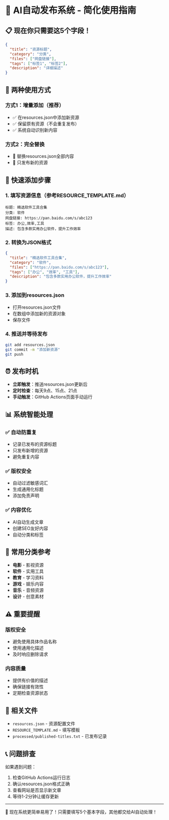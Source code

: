 # 🚀 AI自动发布系统 - 简化使用指南

## 📋 现在你只需要这5个字段！

```json
{
  "title": "资源标题",
  "category": "分类",
  "files": ["网盘链接"],
  "tags": ["标签1", "标签2"],
  "description": "详细描述"
}
```

## 🔄 两种使用方式

### 方式1：增量添加（推荐）
- ✅ 在resources.json中添加新资源
- ✅ 保留原有资源（不会重复发布）
- ✅ 系统自动识别新内容

### 方式2：完全替换
- 🔄 替换resources.json全部内容
- 📝 只发布新的资源

## 📝 快速添加步骤

### 1. 填写资源信息（参考RESOURCE_TEMPLATE.md）
```
标题: 精选软件工具合集
分类: 软件
网盘链接: https://pan.baidu.com/s/abc123
标签: 办公,效率,工具
描述: 包含多款实用办公软件，提升工作效率
```

### 2. 转换为JSON格式
```json
{
  "title": "精选软件工具合集",
  "category": "软件",
  "files": ["https://pan.baidu.com/s/abc123"],
  "tags": ["办公", "效率", "工具"],
  "description": "包含多款实用办公软件，提升工作效率"
}
```

### 3. 添加到resources.json
- 打开resources.json文件
- 在数组中添加新的资源对象
- 保存文件

### 4. 推送并等待发布
```bash
git add resources.json
git commit -m "添加新资源"
git push
```

## ⏰ 发布时机

- **立即触发**：推送resources.json更新后
- **定时检查**：每天9点、15点、21点
- **手动触发**：GitHub Actions页面手动运行

## 📊 系统智能处理

### ✅ 自动防重复
- 记录已发布的资源标题
- 只发布新增的资源
- 避免重复内容

### ✅ 版权安全
- 自动过滤敏感词汇
- 生成通用化标题
- 添加免责声明

### ✅ 内容优化
- AI自动生成文章
- 创建SEO友好内容
- 自动分类和标签

## 🎯 常用分类参考

- **电影** - 影视资源
- **软件** - 实用工具
- **教育** - 学习资料
- **游戏** - 娱乐内容
- **音乐** - 音频资源
- **设计** - 创意素材

## ⚠️ 重要提醒

### 版权安全
- 避免使用具体作品名称
- 使用通用化描述
- 及时响应删除请求

### 内容质量
- 提供有价值的描述
- 确保链接有效性
- 定期检查资源状态

## 🔗 相关文件

- `resources.json` - 资源配置文件
- `RESOURCE_TEMPLATE.md` - 填写模板
- `processed/published-titles.txt` - 已发布记录

## 📞 问题排查

如果遇到问题：
1. 检查GitHub Actions运行日志
2. 确认resources.json格式正确
3. 查看网站是否显示新文章
4. 等待1-2分钟让缓存更新

---

🎉 现在系统更简单易用了！只需要填写5个基本字段，其他都交给AI自动处理！